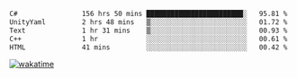 <!--START_SECTION:waka-->

```txt
C#                156 hrs 50 mins ████████████████████████░   95.81 %
UnityYaml         2 hrs 48 mins   ▒░░░░░░░░░░░░░░░░░░░░░░░░   01.72 %
Text              1 hr 31 mins    ▒░░░░░░░░░░░░░░░░░░░░░░░░   00.93 %
C++               1 hr            ░░░░░░░░░░░░░░░░░░░░░░░░░   00.61 %
HTML              41 mins         ░░░░░░░░░░░░░░░░░░░░░░░░░   00.42 %
```

<!--END_SECTION:waka-->
[![wakatime](https://wakatime.com/badge/user/6c2f442e-41b4-42e3-bc06-d5d8203ad1da.svg)](https://wakatime.com/@6c2f442e-41b4-42e3-bc06-d5d8203ad1da)
